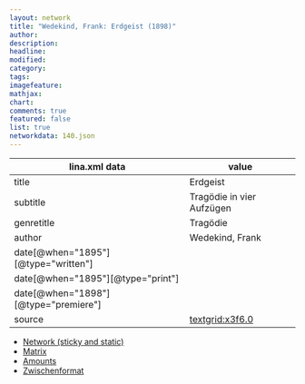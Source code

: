 ```yaml
---
layout: network
title: "Wedekind, Frank: Erdgeist (1898)"
author:
description:
headline:
modified:
category:
tags:
imagefeature: 
mathjax: 
chart: 
comments: true
featured: false
list: true
networkdata: 140.json
---
```

lina.xml data  | value
------------- | -------------
title|Erdgeist
subtitle|Tragödie in vier Aufzügen
genretitle|Tragödie
author|Wedekind, Frank
date[@when="1895"][@type="written"]|
date[@when="1895"][@type="print"]|
date[@when="1898"][@type="premiere"]|
source|[textgrid:x3f6.0](https://textgridlab.org/1.0/tgcrud-public/rest/textgrid:x3f6.0/data)



* [Network (sticky and static)](/network140)
* [Matrix](/matrix140)
* [Amounts](/amounts140)
* [Zwischenformat](/lina140 )
